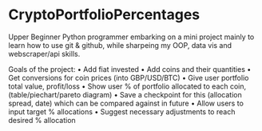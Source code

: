 # CryptoPortfolioPercentages

Upper Beginner Python programmer embarking on a mini project mainly to learn how to use git & github, while sharpeing my OOP, data vis and webscraper/api skills.

Goals of the project:
    • Add fiat invested
    • Add coins and their quantities
    • Get conversions for coin prices (into GBP/USD/BTC)
    • Give user portfolio total value, profit/loss
    • Show user % of portfolio allocated to each coin, (table/piechart/pareto diagram)
    • Save a checkpoint for this (allocation spread, date) which can be compared against in future
    • Allow users to input target % allocations
    • Suggest necessary adjustments to reach desired % allocation
